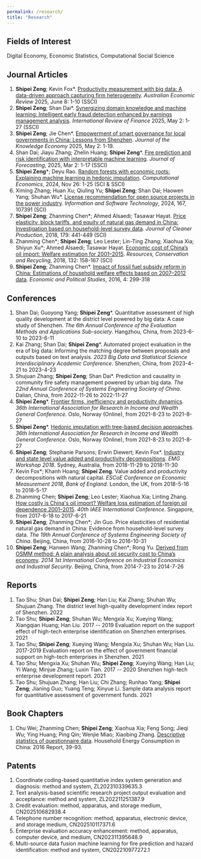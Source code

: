 ```yaml
---
permalink: /research/
title: "Research"
---
```

Fields of Interest
------
Digital Economy, Economic Statistics, Computational Social Science

Journal Articles
------
1. __Shipei Zeng__; Kevin Fox*. [Productivity measurement with big data: A data-driven approach capturing firm heterogeneity](https://onlinelibrary.wiley.com/doi/10.1111/1467-8462.70014). _Australian Economic Review_ 2025, June 8: 1-10 (SSCI)
1. __Shipei Zeng__; Shan Dai*. [Synergizing domain knowledge and machine learning: Intelligent early fraud detection enhanced by earnings management analysis](https://onlinelibrary.wiley.com/doi/full/10.1111/irfi.70021). _International Review of Finance_ 2025, May 2: 1-27 (SSCI)
1. __Shipei Zeng__; Jie Chen*. [Empowerment of smart governance for local governments in China: Lessons from Shenzhen](https://link.springer.com/article/10.1007/s13132-025-02761-2). *Journal of the Knowledge Economy* 2025, May 2: 1-19.
1. Shan Dai; Jiayu Zhang; Zhelin Huang; __Shipei Zeng__*. [Fire prediction and risk identification with interpretable machine learning](https://onlinelibrary.wiley.com/doi/10.1002/for.3266?af=R). _Journal of Forecasting_, 2025, Mar 2: 1-17 (SSCI)
1. __Shipei Zeng__*; Deyu Rao. [Random forests with economic roots: Explaining machine learning in hedonic imputation](https://link.springer.com/article/10.1007/s10614-024-10798-9). _Computational Economics_, 2024, Nov 26: 1-25 (SCI & SSCI)
1. Ximing Zhang; Huan Xu; Qiuling Yu; __Shipei Zeng__; Shan Dai; Haowen Yang; Shuhan Wu*. [License recommendation for open source projects in the power industry](https://www.sciencedirect.com/science/article/abs/pii/S095058492300246X). _Information and Software Technology_, 2024, 167, 107391 (SCI)
1. __Shipei Zeng__; Zhanming Chen*; Ahmed Alsaedi; Tasawar Hayat. [Price elasticity, block tariffs, and equity of natural gas demand in China: Investigation based on household-level survey data](https://www.sciencedirect.com/science/article/abs/pii/S0959652618301458). _Journal of Cleaner Production_, 2018, 179: 441-449 (SCI)
1. Zhanming Chen*; __Shipei Zeng__; Leo Lester; Lin-Ting Zhang; Xiaohua Xia; Shiyun Xu*; Ahmed Alsaedi; Tasawar Hayat. [Economic cost of China’s oil import: Welfare estimation for 2001–2015](https://www.sciencedirect.com/science/article/abs/pii/S0921344918300399). _Resources, Conservation and Recycling_, 2018, 132: 158-167 (SCI)
1. __Shipei Zeng__; Zhanming Chen*. [Impact of fossil fuel subsidy reform in China: Estimations of household welfare effects based on 2007–2012 data](https://www.tandfonline.com/doi/full/10.1080/20954816.2016.1218669). _Economic and Political Studies_, 2016, 4: 299-318

Conferences
------
1. Shan Dai; Guoyong Yang; __Shipei Zeng__*. Quantitative assessment of high quality development at the district level powered by big data: A case study of Shenzhen. _The 6th Annual Conference of the Evaluation Methods and Applications Sub-society_. Hangzhou, China, from 2023-6-10 to 2023-6-11
1. Kai Zhang; Shan Dai; __Shipei Zeng__*. Automated project evaluation in the era of big data: Informing the matching degree between proposals and outputs based on text analysis. _2023 Big Data and Statistical Science Interdisciplinary Academic Conference_. Shenzhen, China, from 2023-4-21 to 2023-4-23
1. Shujuan Zhang; __Shipei Zeng__; Shan Dai*. Prediction and causality in community fire safety management powered by urban big data. _The 22nd Annual Conference of Systems Engineering Society of China_. Dalian, China, from 2022-11-26 to 2022-11-27
1. __Shipei Zeng__*. [Frontier firms, inefficiency and productivity dynamics](https://iariw.org/wp-content/uploads/2021/08/Firm_Dynamics_Zeng_Paper.pdf). _36th International Association for Research in Income and Wealth General Conference_. Oslo, Norway (Online), from 2021-8-23 to 2021-8-27
1. __Shipei Zeng__*. [Hedonic imputation with tree-based decision approaches](https://iariw.org/wp-content/uploads/2021/08/Hedonic_Imputation_Zeng_Paper.pdf). _36th International Association for Research in Income and Wealth General Conference_. Oslo, Norway (Online), from 2021-8-23 to 2021-8-27
1. __Shipei Zeng__; Stephanie Parsons; Erwin Diewert; Kevin Fox*. [Industry and state level value added and productivity decompositions](https://conference.unsw.edu.au/content/dam/pdfs/business/caer/research-reports/emg-workshop-2018/emg2018-6_SZeng_EMG-Slides.pdf). _EMG Workshop 2018_. Sydney, Australia, from 2018-11-29 to 2018-11-30
1. Kevin Fox*; Khanh Hoang; __Shipei Zeng__. Value added and productivity decompositions with natural capital. _ESCoE Conference on Economic Measurement 2018, Bank of England_. London, the UK, from 2018-5-16 to 2018-5-17
1. Zhanming Chen; __Shipei Zeng__; Leo Lester; Xiaohua Xia; Linting Zhang. [How costly is China's oil import? Welfare loss estimation of foreign oil dependence 2001–2015](https://www.iaee.org/proceedings/article/14278). _40th IAEE International Conference_. Singapore, from 2017-6-18 to 2017-6-21
1. __Shipei Zeng__; Zhanming Chen*; Jin Guo. Price elasticities of residential natural gas demand in China: Evidence from household-level survey data. _The 19th Annual Conference of Systems Engineering Society of China_. Beijing, China, from 2016-10-28 to 2016-10-31
1. __Shipei Zeng__; Hanwen Wang; Zhanming Chen*; Rong Yu. [Derived from OSMM method: A plain analysis about oil security cost to China’s economy](https://link.springer.com/chapter/10.1007/978-3-662-44085-8_19). _2014 1st International Conference on Industrial Economics and Industrial Security_. Beijing, China, from 2014-7-23 to 2014-7-26

Reports
------
1. Tao Shu; Shan Dai; __Shipei Zeng__; Han Liu; Kai Zhang; Shuhan Wu; Shujuan Zhang. The district level high-quality development index report of Shenzhen. 2022
1. Tao Shu; __Shipei Zeng__; Shuhan Wu; Mengxia Xu; Xueying Wang; Xiangqian Huang; Han Liu. 2017 -- 2019 Evaluation report on the support effect of high-tech enterprise identification on Shenzhen enterprises. 2021
1. Tao Shu; __Shipei Zeng__; Xueying Wang; Mengxia Xu; Shuhan Wu; Han Liu. 2017-2019 Evaluation report on the effect of government financial support on high-tech enterprises in Shenzhen. 2021
1. Tao Shu; Mengxia Xu; Shuhan Wu; __Shipei Zeng__; Xueying Wang; Han Liu; Yi Wang; Minjue Zhang; Luxin Tian. 2017 -- 2020 Shenzhen high-tech enterprise development report. 2021
1. Tao Shu; Shujuan Zhang; Han Liu; Chi Zhang; Runhao Yang; __Shipei Zeng__; Jianing Guo; Yuang Teng; Xinyue Li. Sample data analysis report for quantitative assessment of government funds. 2021
	
Book Chapters
------
1. Chu Wei; Zhanming Chen; __Shipei Zeng__; Xiaohua Xia; Feng Song; Jieqi Wu; Ying Huang; Ping Qin; Wenjie Miao; Xiaobing Zhang. [Descriptive statistics of questionnaire data](https://link.springer.com/content/pdf/10.1007/978-981-13-7523-1_2.pdf). Household Energy Consumption in China: 2016 Report, 39-93.

Patents
------
1. Coordinate coding-based quantitative index system generation and diagnosis: method and system, ZL202310339635.3
2. Text analysis-based scientific research project output evaluation and acceptance: method and system, ZL202211251387.9
3. Credit evaluation: method, apparatus, and storage medium, CN202510682938.4
4. Telephone number recognition: method, apparatus, electronic device, and storage medium, CN202510117371.6
5. Enterprise evaluation accuracy enhancement: method, apparatus, computer device, and medium, CN202311395648.9
6. Multi-source data fusion machine learning for fire prediction and hazard identification: method and system, CN202210977272.1	

